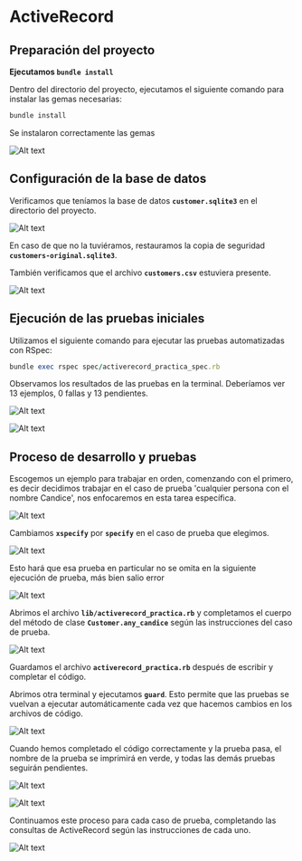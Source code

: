# ActiveRecord

## **Preparación del proyecto**

 **Ejecutamos `bundle install`**

Dentro del directorio del proyecto, ejecutamos el siguiente comando para instalar las gemas necesarias:

```ruby
bundle install
```

Se instalaron correctamente las gemas

![Alt text](Imagenes/Untitled.png)

## **Configuración de la base de datos**

Verificamos que teníamos la base de datos **`customer.sqlite3`** en el directorio del proyecto.

![Alt text](<Imagenes/Untitled 1.png>)

En caso de que no la tuviéramos, restauramos la copia de seguridad **`customers-original.sqlite3`**.

También verificamos que el archivo **`customers.csv`** estuviera presente.

![Alt text](<Imagenes/Untitled 2.png>)

## **Ejecución de las pruebas iniciales**

Utilizamos el siguiente comando para ejecutar las pruebas automatizadas con RSpec:

```ruby
bundle exec rspec spec/activerecord_practica_spec.rb
```

Observamos los resultados de las pruebas en la terminal. Deberíamos ver 13 ejemplos, 0 fallas y 13 pendientes.

![Alt text](<Imagenes/Untitled 3.png>)

![Alt text](<Imagenes/Untitled 4.png>)

## Proceso de desarrollo y pruebas

Escogemos un ejemplo para trabajar en orden, comenzando con el primero, es decir decidimos trabajar en el caso de prueba 'cualquier persona con el nombre Candice', nos enfocaremos en esta tarea específica.

![Alt text](<Imagenes/Untitled 5.png>)

Cambiamos **`xspecify`** por **`specify`** en el caso de prueba que elegimos. 

![Alt text](<Imagenes/Untitled 6.png>)

Esto hará que esa prueba en particular no se omita en la siguiente ejecución de prueba, más bien salio error 

![Alt text](<Imagenes/Untitled 7.png>)

Abrimos el archivo **`lib/activerecord_practica.rb`** y completamos el cuerpo del método de clase **`Customer.any_candice`** según las instrucciones del caso de prueba.

![Alt text](<Imagenes/Untitled 8.png>)

Guardamos el archivo **`activerecord_practica.rb`** después de escribir y completar el código.

Abrimos otra terminal y ejecutamos **`guard`**. Esto permite que las pruebas se vuelvan a ejecutar automáticamente cada vez que hacemos cambios en los archivos de código.

![Alt text](<Imagenes/Untitled 9.png>) 

Cuando hemos completado el código correctamente y la prueba pasa, el nombre de la prueba se imprimirá en verde, y todas las demás pruebas seguirán pendientes.

![Alt text](<Imagenes/Untitled 10.png>) 

![Alt text](<Imagenes/Untitled 11.png>)

Continuamos este proceso para cada caso de prueba, completando las consultas de ActiveRecord según las instrucciones de cada uno.

![Alt text](<Imagenes/Untitled 12.png>)